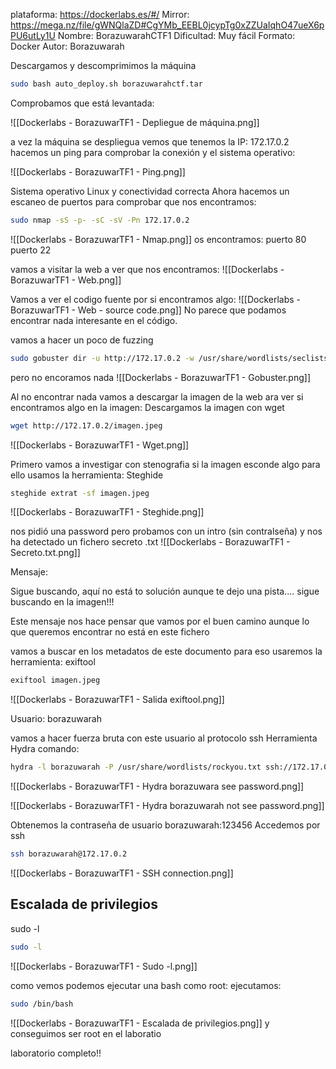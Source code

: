 plataforma: https://dockerlabs.es/#/
Mirror: https://mega.nz/file/gWNQlaZD#CgYMb_EEBL0jcypTg0xZZUaIqhO47ueX6pPU6utLy1U
Nombre: BorazuwarahCTF1
Dificultad: Muy fácil
Formato: Docker
Autor: Borazuwarah


Descargamos y descomprimimos la máquina

```sh fold:"Levantamos la maquina en docker"
sudo bash auto_deploy.sh borazuwarahctf.tar 
```

Comprobamos que está levantada:

![[Dockerlabs - BorazuwarTF1 - Depliegue de máquina.png]]

a vez la máquina se despliegua vemos que tenemos la IP: 172.17.0.2
hacemos un ping para comprobar la conexión y el sistema operativo:

![[Dockerlabs - BorazuwarTF1 - Ping.png]]

Sistema operativo Linux y conectividad correcta
Ahora hacemos un escaneo de puertos para comprobar que nos encontramos:

```sh fold:"Nmap"
sudo nmap -sS -p- -sC -sV -Pn 172.17.0.2
```


![[Dockerlabs - BorazuwarTF1 - Nmap.png]]
os encontramos:
puerto 80 
puerto 22

vamos a visitar la web a ver que nos encontramos:
![[Dockerlabs - BorazuwarTF1 - Web.png]]

Vamos a ver el codigo fuente por si encontramos algo:
![[Dockerlabs - BorazuwarTF1 - Web - source code.png]]
No parece que podamos encontrar nada interesante en el código.

vamos a hacer un poco de fuzzing


```sh fold:"Gobuster para buscar contenido web"
sudo gobuster dir -u http://172.17.0.2 -w /usr/share/wordlists/seclists/Discovery/Web-Content/directory-list-2.3-medium.txt 
```



pero no encoramos nada
![[Dockerlabs - BorazuwarTF1 - Gobuster.png]]

Al no encontrar nada vamos a descargar la imagen de la web ara ver si encontramos algo en la imagen:
Descargamos la imagen con wget

```sh fold:"wget para descargar contenido"
wget http://172.17.0.2/imagen.jpeg
```

![[Dockerlabs - BorazuwarTF1 - Wget.png]]

Primero vamos a investigar con stenografia si la imagen esconde algo
para ello usamos la herramienta:
Steghide

```sh fold:"Extraer datos de un fichero"
steghide extrat -sf imagen.jpeg
```



![[Dockerlabs - BorazuwarTF1 - Steghide.png]]


nos pidió una password pero probamos con un intro (sin contralseña) y nos ha detectado un fichero secreto .txt
![[Dockerlabs - BorazuwarTF1 - Secreto.txt.png]]

Mensaje: 

Sigue buscando, aquí no está to solución
aunque te dejo una pista....
sigue buscando en la imagen!!!


Este mensaje nos hace pensar que vamos por el buen camino aunque lo que queremos encontrar no está en este fichero

vamos a  buscar en los metadatos de este documento
para eso usaremos la herramienta: exiftool

```sh fold:"Ver los metadatos de un fichero"
exiftool imagen.jpeg
```

![[Dockerlabs - BorazuwarTF1 - Salida exiftool.png]]

Usuario: borazuwarah

vamos a hacer fuerza bruta con este usuario al protocolo ssh
Herramienta Hydra
comando:

```sh fold:"Hydra para hacer fuerza bruta al protocolo ssh"
hydra -l borazuwarah -P /usr/share/wordlists/rockyou.txt ssh://172.17.0.2
```

![[Dockerlabs - BorazuwarTF1 - Hydra borazuwara see password.png]]

![[Dockerlabs - BorazuwarTF1 - Hydra borazuwarah not see password.png]]

Obtenemos la contraseña de usuario borazuwarah:123456
Accedemos por ssh

```sh fold:"Conexion por ssh"
ssh borazuwarah@172.17.0.2
```

![[Dockerlabs - BorazuwarTF1 - SSH connection.png]]

## Escalada de privilegios
sudo -l
```sh fold:"sudo -l para ver si se puede ejecutar algo como root"
sudo -l
```


![[Dockerlabs - BorazuwarTF1 - Sudo -l.png]]

como vemos podemos ejecutar una bash como root:
ejecutamos:

```sh fold:"Abusando de bash"
sudo /bin/bash
```


![[Dockerlabs - BorazuwarTF1 - Escalada de privilegios.png]]
y conseguimos ser root en el laboratio

laboratorio completo!!



